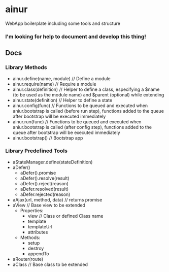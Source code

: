 ainur
=====

WebApp boilerplate including some tools and structure

### I'm looking for help to document and develop this thing!

## Docs

### Library Methods
- ainur.define(name, module) // Define a module
- ainur.require(name) // Require a module
- ainur.class(definition) // Helper to define a class, especifying a $name (to be used as the module name) and $parent (optional) while extending
- ainur.state(definition) // Helper to define a state
- ainur.config(func) // Functions to be queued and executed when aniur.bootstrap is called (before run step), functions added to the queue after bootstrap will be executed immediately
- ainur.run(func) // Functions to be queued and executed when aniur.bootstrap is called (after config step), functions added to the queue after bootstrap will be executed immediately
- ainur.bootstrap() // Bootstrap app

### Library Predefined Tools
- aStateManager.define(stateDefinition)
- aDefer()
	- aDefer().promise
	- aDefer().resolve(result)
	- aDefer().reject(reason)
	- aDefer.resolved(result)
	- aDefer.rejected(reason)
- aAjax(url, method, data) // returns promise
- aView // Base view to be extended
	- Properties:
		- view // Class or defined Class name
		- template
		- templateUrl
		- attributes
	- Methods:
		- setup
		- destroy
		- appendTo
- aRouter(route)
- aClass // Base class to be extended